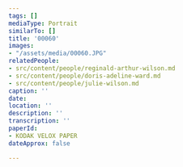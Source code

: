 ```yaml
---
tags: []
mediaType: Portrait
similarTo: []
title: '00060'
images:
- "/assets/media/00060.JPG"
relatedPeople:
- src/content/people/reginald-arthur-wilson.md
- src/content/people/doris-adeline-ward.md
- src/content/people/julie-wilson.md
caption: ''
date: 
location: ''
description: ''
transcription: ''
paperId:
- KODAK VELOX PAPER
dateApprox: false

---
```

